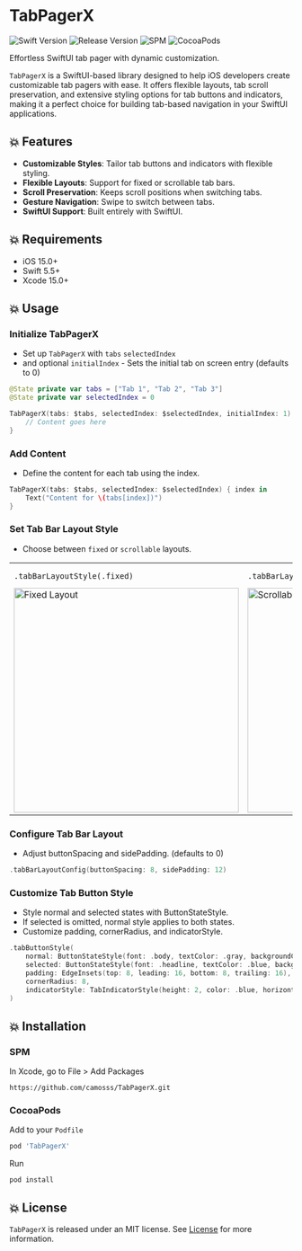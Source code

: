 # TabPagerX

![Swift Version](https://img.shields.io/badge/Swift-5.5-orange.svg)
![Release Version](https://img.shields.io/badge/Release-1.0.6-blue.svg)
![SPM](https://img.shields.io/badge/SPM-compatible-green.svg)
![CocoaPods](https://img.shields.io/badge/CocoaPods-compatible-green.svg)

Effortless SwiftUI tab pager with dynamic customization.

`TabPagerX` is a SwiftUI-based library designed to help iOS developers create customizable tab pagers with ease.
It offers flexible layouts, tab scroll preservation, and extensive styling options for tab buttons and indicators, making it a perfect choice for building tab-based navigation in your SwiftUI applications.

## 💥 Features
- **Customizable Styles**: Tailor tab buttons and indicators with flexible styling.
- **Flexible Layouts**: Support for fixed or scrollable tab bars.
- **Scroll Preservation**: Keeps scroll positions when switching tabs.
- **Gesture Navigation**: Swipe to switch between tabs.
- **SwiftUI Support**: Built entirely with SwiftUI.

## 💥 Requirements

- iOS 15.0+
- Swift 5.5+
- Xcode 15.0+

## 💥 Usage


### Initialize TabPagerX

- Set up `TabPagerX` with `tabs` `selectedIndex`
- and optional `initialIndex` - Sets the initial tab on screen entry (defaults to 0)

```swift
@State private var tabs = ["Tab 1", "Tab 2", "Tab 3"]
@State private var selectedIndex = 0

TabPagerX(tabs: $tabs, selectedIndex: $selectedIndex, initialIndex: 1) { index in
    // Content goes here
}
```

### Add Content

- Define the content for each tab using the index.

```swift
TabPagerX(tabs: $tabs, selectedIndex: $selectedIndex) { index in
    Text("Content for \(tabs[index])")
}
```

### Set Tab Bar Layout Style

- Choose between `fixed` or `scrollable` layouts.

<table>
  <tr>
    <td>
      <pre><code>.tabBarLayoutStyle(.fixed)</code></pre>
      <img src="https://github.com/user-attachments/assets/f46c4860-08d8-4fcb-947b-87639c73446f" alt="Fixed Layout" width="400" height="auto">
    </td>
    <td>
      <pre><code>.tabBarLayoutStyle(.scrollable)</code></pre>
      <img src="https://github.com/user-attachments/assets/42a83bdd-4479-48e5-a63c-41aff9b75d4d" alt="Scrollable Layout" width="400" height="auto">
    </td>
  </tr>
</table>


### Configure Tab Bar Layout

- Adjust buttonSpacing and sidePadding. (defaults to 0)

```swift
.tabBarLayoutConfig(buttonSpacing: 8, sidePadding: 12)
```

### Customize Tab Button Style

- Style normal and selected states with ButtonStateStyle.
- If selected is omitted, normal style applies to both states.
- Customize padding, cornerRadius, and indicatorStyle.

```swift
.tabButtonStyle(
    normal: ButtonStateStyle(font: .body, textColor: .gray, backgroundColor: .white),
    selected: ButtonStateStyle(font: .headline, textColor: .blue, backgroundColor: .white),
    padding: EdgeInsets(top: 8, leading: 16, bottom: 8, trailing: 16),
    cornerRadius: 8,
    indicatorStyle: TabIndicatorStyle(height: 2, color: .blue, horizontalInset: 8, cornerRadius: 4, animationDuration: 0.3)
)
```


## 💥 Installation

### SPM
In Xcode, go to File > Add Packages

```
https://github.com/camosss/TabPagerX.git
```

### CocoaPods

Add to your `Podfile`

``` ruby
pod 'TabPagerX'
```

Run
```
pod install
```


## 💥 License
`TabPagerX` is released under an MIT license. See [License](https://github.com/camosss/TabPagerX/blob/main/LICENSE) for more information.

